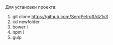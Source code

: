 Для установки проекта:

1. git clone https://github.com/SergPetroff/dz1v3
2. cd newfolder
3. bower i
4. npm i
5. gulp
